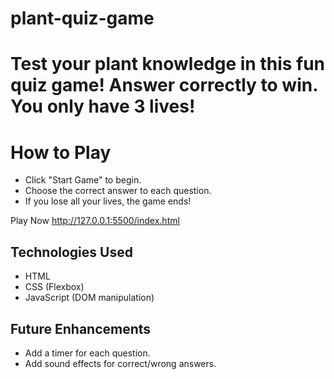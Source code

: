 # plant-quiz-game



# Test your plant knowledge in this fun quiz game! Answer correctly to win. You only have 3 lives!

# How to Play
- Click "Start Game" to begin.
- Choose the correct answer to each question.
- If you lose all your lives, the game ends!

Play Now
http://127.0.0.1:5500/index.html

## Technologies Used
- HTML
- CSS (Flexbox)
- JavaScript (DOM manipulation)

## Future Enhancements
- Add a timer for each question.
- Add sound effects for correct/wrong answers.
